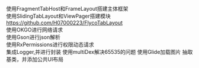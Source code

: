 使用FragmentTabHost和FrameLayout搭建主体框架 <br>
使用SlidingTabLayout和ViewPager搭建模块 https://github.com/H07000223/FlycoTabLayout <br>
使用OKGO进行网络请求 <br>
使用Gson进行json解析 <br>
使用RxPermissions进行权限动态请求 <br>
集成Logger,并进行封装
使用multiDex解决65535的问题
使用Glide加载图片
抽取基类，并添加公共UI布局